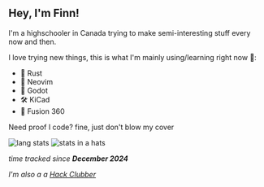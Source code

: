 ## Hey, I'm Finn!
I'm a highschooler in Canada trying to make semi-interesting stuff every now and then.

I love trying new things, this is what I'm mainly using/learning right now 👀:
  - 🦀 Rust
  - 📝 Neovim
  - 🤖 Godot
  - 🛠️ KiCad
  - 📐 Fusion 360
 

Need proof I code? fine, just don't blow my cover

![lang stats](https://github-readme-stats.vercel.app/api/top-langs/?username=jamdotjar&theme=transparent&show_icons=true&hide_border=false&layout=compact)
![stats in a hats](https://github-readme-stats.hackclub.dev/api/wakatime?username=89&api_domain=hackatime.hackclub.com&theme=transparent&custom_title=Time+Spent&layout=compact&cache_seconds=30&langs_count=6)

*time tracked since **December 2024***





*I'm also a a [Hack Clubber](https://hackclub.com/)*
